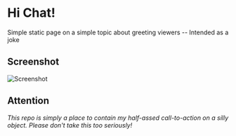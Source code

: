 # Hi Chat!

Simple static page on a simple topic about greeting viewers -- Intended as a joke 

## Screenshot

![Screenshot](https://media.discordapp.net/attachments/1146434905887227976/1148168307254505553/image.png?width=672&height=394)

## Attention

*This repo is simply a place to contain my half-assed call-to-action on a silly object. Please don't take this too seriously!*
